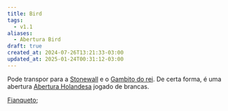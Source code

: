 ```yaml
---
title: Bird
tags:
  - v1.1
aliases:
  - Abertura Bird
draft: true
created_at: 2024-07-26T13:21:33-03:00
updated_at: 2025-01-24T00:31:12-03:00
---
```


Pode transpor para a [Stonewall](content/atomos/2024/07/12/Xadrez_Stonewall.md) e o [Gambito do rei](content/atomos/2024/07/26/Xadrez_Gambito_do_rei.md). De certa forma, é uma abertura [Abertura Holandesa](content/atomos/2024/07/12/Xadrez_Abertura_Holandesa.md) jogado de brancas. 

[Fianqueto](content/atomos/2024/07/26/Xadrez_Fianqueto.md);